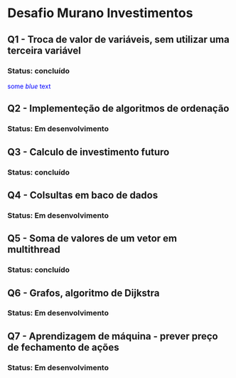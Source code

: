 # Desafio Murano Investimentos

## Q1 - Troca de valor de variáveis, sem utilizar uma terceira variável
### Status: concluído
<span style="color:blue">some *blue* text</span>

## Q2 - Implementeção de algoritmos de ordenação
### Status: Em desenvolvimento

## Q3 - Calculo de investimento futuro
### Status: concluído

## Q4 - Colsultas em baco de dados
### Status: Em desenvolvimento

## Q5 - Soma de valores de um vetor em multithread
### Status: concluído

## Q6 - Grafos, algoritmo de Dijkstra
### Status: Em desenvolvimento

## Q7 - Aprendizagem de máquina - prever preço de fechamento de ações
### Status: Em desenvolvimento
